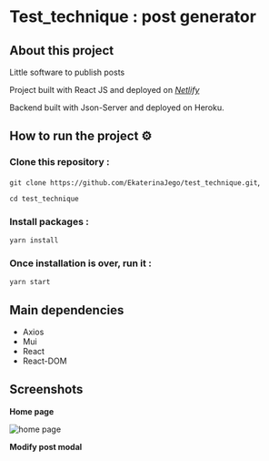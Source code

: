 # Test_technique : post generator

## About this project

Little software to publish posts

Project built with React JS and deployed on
[_Netlify_](https://extralab-test.netlify.app/)

Backend built with Json-Server and deployed on Heroku.

## How to run the project ⚙️

### Clone this repository :

`git clone https://github.com/EkaterinaJego/test_technique.git`,

`cd test_technique`

### Install packages :

`yarn install`

### Once installation is over, run it :

`yarn start`

## Main dependencies

- Axios
- Mui
- React
- React-DOM

## Screenshots

**Home page**

<!-- ![Example screenshot](./img/screenshot.png) -->

![home page]()

**Modify post modal**
